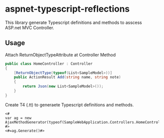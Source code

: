 # aspnet-typescript-reflections
This library generate Typescript definitions and methods to asscess ASP.net MVC Controller.


## Usage

Attach ReturnObjectTypeAttribute at Controller Method

```C#
public class HomeController : Controller
{
	[ReturnObjectType(typeof(List<SampleModel>))]
	public ActionResult Add(string name, string note)
	{
		return Json(new List<SampleModel>());
	}
}
```

Create T4 (.tt) to generaete Typescript definitions and methods.

```
<#
var ag = new AjaxMethodGenerator(typeof(SampleWebApplication.Controllers.HomeController));
#>
<#=ag.Generate()#>
```
